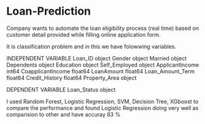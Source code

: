 # Loan-Prediction

Company wants to automate the loan eligibility process (real time) based on customer detail provided while filling online application form. 

It is classification problem and in this we have folowwing variables.

INDEPENDENT VARIABLE
Loan_ID               object
Gender                object
Married               object
Dependents            object
Education             object
Self_Employed         object
ApplicantIncome        int64
CoapplicantIncome    float64
LoanAmount           float64
Loan_Amount_Term     float64
Credit_History       float64
Property_Area         object

DEPENDENT VARIABLE
Loan_Status           object

I used Random Forest, Logistic Regression, SVM, Decision Tree, XGboost to compare the performance and found Logistic Regression doing very well as comparision to other and have accuray 83 %

